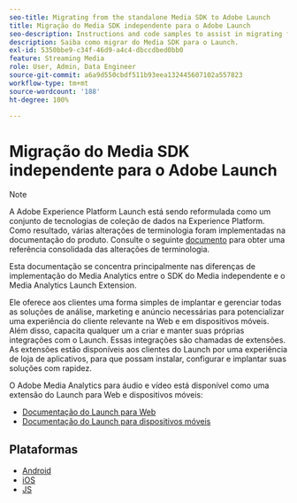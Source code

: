```yaml
---
seo-title: Migrating from the standalone Media SDK to Adobe Launch
title: Migração do Media SDK independente para o Adobe Launch
seo-description: Instructions and code samples to assist in migrating from the Media SDK to Launch.
description: Saiba como migrar do Media SDK para o Launch.
exl-id: 5350bbe9-c34f-46d9-a4c4-dbccdbed0bb0
feature: Streaming Media
role: User, Admin, Data Engineer
source-git-commit: a6a9d550cbdf511b93eea132445607102a557823
workflow-type: tm+mt
source-wordcount: '188'
ht-degree: 100%

---
```


# Migração do Media SDK independente para o Adobe Launch

>[!NOTE]
>A Adobe Experience Platform Launch está sendo reformulada como um conjunto de tecnologias de coleção de dados na Experience Platform. Como resultado, várias alterações de terminologia foram implementadas na documentação do produto. Consulte o seguinte [documento](https://experienceleague.adobe.com/docs/experience-platform/tags/term-updates.html?lang=pt-BR) para obter uma referência consolidada das alterações de terminologia.

Esta documentação se concentra principalmente nas diferenças de implementação do Media Analytics
entre o SDK do Media independente e o Media Analytics Launch Extension.

Ele oferece aos clientes uma forma simples de implantar e gerenciar todas as soluções de análise,
marketing e anúncio necessárias para potencializar uma experiência do cliente
relevante na Web e em dispositivos móveis. Além disso, capacita qualquer um a criar e manter
suas próprias integrações com o Launch. Essas integrações são chamadas de extensões.
As extensões estão disponíveis aos clientes do Launch por uma experiência de loja de aplicativos, para que possam instalar, configurar e implantar suas soluções com rapidez.

O Adobe Media Analytics para áudio e vídeo está disponível como uma extensão do Launch para Web e dispositivos móveis:

* [Documentação do Launch para Web](https://experienceleague.adobe.com/docs/experience-platform/tags/extensions/adobe/media-analytics/overview.html?lang=pt-BR)
* [Documentação do Launch para dispositivos móveis ](https://developer.adobe.com/client-sdks/documentation/adobe-media-analytics/)

## Plataformas

* [Android](/help/legacy/sdk-to-launch/sdk-to-launch-migration-platforms/sdk-to-launch-migration-android.md)
* [iOS](/help/legacy/sdk-to-launch/sdk-to-launch-migration-platforms/sdk-to-launch-migration-ios.md)
* [JS](/help/legacy/sdk-to-launch/sdk-to-launch-migration-platforms/sdk-to-launch-migration-js.md)
